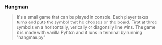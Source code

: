 ### Hangman

> It's a small game that can be played in console.
> Each player takes turns and puts the symbol that he chooses 
> on the board. First at three symbols on a horizontally, verically
> or diagonally line wins. The game it is made with vanilla Pyhton and it
> runs in terminal by running "hangman.py"
